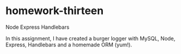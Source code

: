 # homework-thirteen
Node Express Handlebars

In this assignment, I have created a burger logger with MySQL, Node, Express, Handlebars and a homemade ORM (yum!). 
